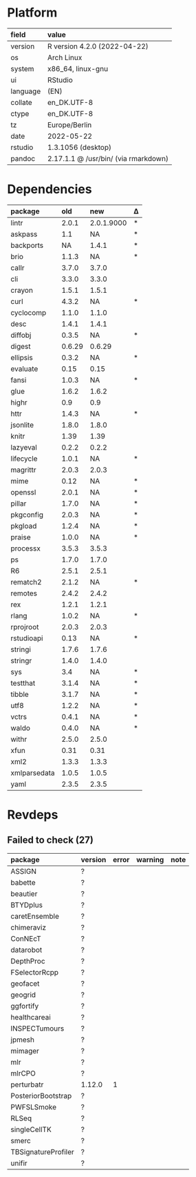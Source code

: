 # Platform

|field    |value                                |
|:--------|:------------------------------------|
|version  |R version 4.2.0 (2022-04-22)         |
|os       |Arch Linux                           |
|system   |x86_64, linux-gnu                    |
|ui       |RStudio                              |
|language |(EN)                                 |
|collate  |en_DK.UTF-8                          |
|ctype    |en_DK.UTF-8                          |
|tz       |Europe/Berlin                        |
|date     |2022-05-22                           |
|rstudio  |1.3.1056  (desktop)                  |
|pandoc   |2.17.1.1 @ /usr/bin/ (via rmarkdown) |

# Dependencies

|package      |old    |new        |Δ  |
|:------------|:------|:----------|:--|
|lintr        |2.0.1  |2.0.1.9000 |*  |
|askpass      |1.1    |NA         |*  |
|backports    |NA     |1.4.1      |*  |
|brio         |1.1.3  |NA         |*  |
|callr        |3.7.0  |3.7.0      |   |
|cli          |3.3.0  |3.3.0      |   |
|crayon       |1.5.1  |1.5.1      |   |
|curl         |4.3.2  |NA         |*  |
|cyclocomp    |1.1.0  |1.1.0      |   |
|desc         |1.4.1  |1.4.1      |   |
|diffobj      |0.3.5  |NA         |*  |
|digest       |0.6.29 |0.6.29     |   |
|ellipsis     |0.3.2  |NA         |*  |
|evaluate     |0.15   |0.15       |   |
|fansi        |1.0.3  |NA         |*  |
|glue         |1.6.2  |1.6.2      |   |
|highr        |0.9    |0.9        |   |
|httr         |1.4.3  |NA         |*  |
|jsonlite     |1.8.0  |1.8.0      |   |
|knitr        |1.39   |1.39       |   |
|lazyeval     |0.2.2  |0.2.2      |   |
|lifecycle    |1.0.1  |NA         |*  |
|magrittr     |2.0.3  |2.0.3      |   |
|mime         |0.12   |NA         |*  |
|openssl      |2.0.1  |NA         |*  |
|pillar       |1.7.0  |NA         |*  |
|pkgconfig    |2.0.3  |NA         |*  |
|pkgload      |1.2.4  |NA         |*  |
|praise       |1.0.0  |NA         |*  |
|processx     |3.5.3  |3.5.3      |   |
|ps           |1.7.0  |1.7.0      |   |
|R6           |2.5.1  |2.5.1      |   |
|rematch2     |2.1.2  |NA         |*  |
|remotes      |2.4.2  |2.4.2      |   |
|rex          |1.2.1  |1.2.1      |   |
|rlang        |1.0.2  |NA         |*  |
|rprojroot    |2.0.3  |2.0.3      |   |
|rstudioapi   |0.13   |NA         |*  |
|stringi      |1.7.6  |1.7.6      |   |
|stringr      |1.4.0  |1.4.0      |   |
|sys          |3.4    |NA         |*  |
|testthat     |3.1.4  |NA         |*  |
|tibble       |3.1.7  |NA         |*  |
|utf8         |1.2.2  |NA         |*  |
|vctrs        |0.4.1  |NA         |*  |
|waldo        |0.4.0  |NA         |*  |
|withr        |2.5.0  |2.5.0      |   |
|xfun         |0.31   |0.31       |   |
|xml2         |1.3.3  |1.3.3      |   |
|xmlparsedata |1.0.5  |1.0.5      |   |
|yaml         |2.3.5  |2.3.5      |   |

# Revdeps

## Failed to check (27)

|package             |version |error |warning |note |
|:-------------------|:-------|:-----|:-------|:----|
|ASSIGN              |?       |      |        |     |
|babette             |?       |      |        |     |
|beautier            |?       |      |        |     |
|BTYDplus            |?       |      |        |     |
|caretEnsemble       |?       |      |        |     |
|chimeraviz          |?       |      |        |     |
|ConNEcT             |?       |      |        |     |
|datarobot           |?       |      |        |     |
|DepthProc           |?       |      |        |     |
|FSelectorRcpp       |?       |      |        |     |
|geofacet            |?       |      |        |     |
|geogrid             |?       |      |        |     |
|ggfortify           |?       |      |        |     |
|healthcareai        |?       |      |        |     |
|INSPECTumours       |?       |      |        |     |
|jpmesh              |?       |      |        |     |
|mimager             |?       |      |        |     |
|mlr                 |?       |      |        |     |
|mlrCPO              |?       |      |        |     |
|perturbatr          |1.12.0  |1     |        |     |
|PosteriorBootstrap  |?       |      |        |     |
|PWFSLSmoke          |?       |      |        |     |
|RLSeq               |?       |      |        |     |
|singleCellTK        |?       |      |        |     |
|smerc               |?       |      |        |     |
|TBSignatureProfiler |?       |      |        |     |
|unifir              |?       |      |        |     |

